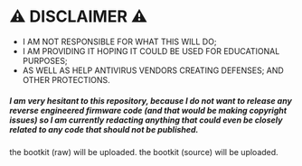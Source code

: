 # :warning:  DISCLAIMER :warning: 

- I AM NOT RESPONSIBLE FOR WHAT THIS WILL DO;
- I AM PROVIDING IT HOPING IT COULD BE USED FOR EDUCATIONAL PURPOSES;
- AS WELL AS HELP ANTIVIRUS VENDORS CREATING DEFENSES; AND OTHER PROTECTIONS.


##### I am very hesitant to this repository, because I do not want to release any reverse engineered firmware code (and that would be making copyright issues) so I am currently redacting anything that could even be closely related to any code that should not be published.

the bootkit (raw) will be uploaded.
the bootkit (source) will be uploaded.

